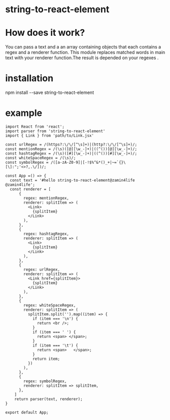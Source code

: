 # string-to-react-element 

# How does it work? 
 You can pass a text and a an array containing objects that each contains a regex and a renderer function. This module replaces matched words in main text with your renderer function.The result is depended on your regexes .

# installation

npm install --save string-to-react-element

# example

```
import React from 'react';
import parser from 'string-to-react-element'
import { Link } from 'path/to/Link.jsx'

const urlRegex = /(https?:\/\/[^\s]+)|(http?:\/\/[^\s]+)/;
const mentionRegex = /(\s)([@][\w_-]+)|((^())[@][\w_-]+)/;
const hashtagRegex = /(\s)([#][\w_-]+)|((^())[#][\w_-]+)/;
const whiteSpaceRegex = /(\s)/;
const symbolRegex = /([a-zA-Z0-9]|[-!$%^&*()_+|~=`{}\[\]:";'<>?,.\/])/;

const App =() => {
  const text = '#hello string-to-react-element@zamin4life @zamin4life';
  const renderer = [
      {
        regex: mentionRegex,
        renderer: splitItem => (
          <Link>
            {splitItem}
          </Link>
        ),
      },
      {
        regex: hashtagRegex,
        renderer: splitItem => (
          <Link>
            {splitItem}
          </Link>
        ),
      },
      {
        regex: urlRegex,
        renderer: splitItem => (
          <Link href={splitItem}>
            {splitItem}
          </Link>
        ),
      },
      {
        regex: whiteSpaceRegex,
        renderer: splitItem => (
          splitItem.split('').map((item) => {
            if (item === '\n') {
              return <br />;
            }
            if (item === ' ') {
              return <span> </span>;
            }
            if (item === '\t') {
              return <span>   </span>;
            }
            return item;
          })
        ),
      },
      {
        regex: symbolRegex,
        renderer: splitItem => splitItem,
      },
    ]
    return parser(text, renderer);
}

export default App;
```